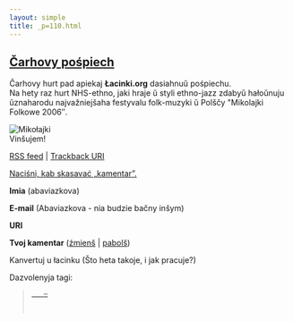 ```yaml
---
layout: simple
title: _p=110.html 
---
```






## [Čarhovy pośpiech](http://lacinka.org/?p=110 "Čarhovy pośpiech")

Čarhovy hurt pad apiekaj **Łacinki.org** dasiahnuŭ pośpiechu.  
Na hety raz hurt NHS-ethno, jaki hraje ŭ styli ethno-jazz zdabyŭ hałoŭnuju
ŭznaharodu najvažniejšaha festyvalu folk-muzyki ŭ Polščy "Mikolajki Folkowe
2006″.  
  
![Mikołajki](http://lacinka.org/images/padziei/mikolajki2006.jpg)  
Vinšujem!

[RSS feed](http://lacinka.org/?feed=rss2&p=110) | [Trackback
URI](http://lacinka.org/wp-trackback.php?p=110)

[ Naciśni, kab skasavać „kamentar”. ](javascript:reRoot\(\))

**Imia** (abaviazkova)

**E-mail** (Abaviazkova - nia budzie bačny inšym)

**URI**

**Tvoj kamentar** ([źmienš](javascript:changeCommentSize\(-80\);) |
[pabolš](javascript:changeCommentSize\(80\)))

 Kanvertuj u łacinku (Što heta takoje, i jak pracuje?)

Dazvolenyja tagi: <a href="" title=""> <abbr title=""> <acronym title=""> <b>
<blockquote cite=""> <code> <em> <i> <strike> <strong>